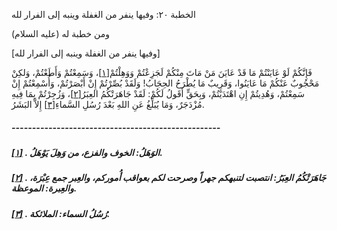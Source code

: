   الخطبة  ٢٠: وفيها ينفر من الغفلة وينبه إلى الفرار لله	

ومن خطبة له (عليه السلام)

[وفيها ينفر من الغفلة وينبه إلى الفرار لله]

فَإِنَّكُمْ لَوْ عَايَنْتُمْ مَا قَدْ عَايَنَ مَنْ مَاتَ مِنْكُمْ لَجَزِعْتُمْ وَوَهِلْتُمْ[[١\]](https://arabic.balaghah.net/node/438#_ftn1)، وَسَمِعْتُمْ وَأَطَعْتُمْ، وَلكِنْ مَحْجُوبٌ عَنْكُمْ مَا عَايَنُوا،  وَقَرِيبٌ مَا يُطْرَحُ الحِجَابُ! وَلَقَدْ بُصِّرْتُمْ إِنْ  أَبْصَرْتُمْ، وَأُسْمِعْتُمْ إِنْ سَمِعْتُمْ، وَهُدِيتُمْ إِنِ  اهْتَدَيْتُمْ، وَبِحَقٍّ أَقَولُ لَكُمْ: لَقَدْ جَاهَرَتْكُمُ العِبَرُ[[٢\]](https://arabic.balaghah.net/node/438#_ftn2)، وَزُجِرْتُمْ بِمَا فِيهِ مُزْدَجَرٌ، وَمَا يُبَلِّغُ عَنِ اللهِ بَعْدَ رُسُلِ السَّماءِ[[٣\]](https://arabic.balaghah.net/node/438#_ftn3) إِلاَّ البَشَرُ.

##### ---------------------------------------------------

##### [[١\]](https://arabic.balaghah.net/node/438#_ftnref1) . الوَهَلُ: الخوف والفزع، من وَهِلَ يَوْهَلُ.

##### [[٢\]](https://arabic.balaghah.net/node/438#_ftnref2) . جَاهَرَتْكُمُ العِبَرُ: انتصبت لتنبهكم جهراً وصرحت لكم بعواقب أُموركم، والعِبر جمع عِبْرَة، والعِبرة: الموعظة.

##### [[٣\]](https://arabic.balaghah.net/node/438#_ftnref3) . رُسُلُ السماء: الملائكة.
